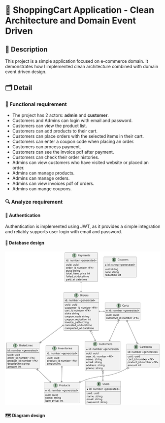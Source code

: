 # 🛒 ShoppingCart Application - Clean Architecture and Domain Event Driven

## 📝 Description

This project is a simple application focused on e-commerce domain. It demonstrates how I implemented clean architecture combined with domain event driven design.

## 🗂️ Detail

### 🧩 Functional requirement

- The project has 2 actors: **admin** and **customer**.
- Customers and Admins can login with email and password.
- Customers can view the product list.
- Customers can add products to their cart.
- Customers can place orders with the selected items in their cart.
- Customers can enter a coupon code when placing an order.
- Customers can process payment.
- Customers can see the invoice pdf after payment.
- Customers can check their order histories.
- Admins can view customers who have visited website or placed an order.
- Admins can manage products.
- Admins can manage orders.
- Admins can view invoices pdf of orders.
- Admins can mange coupons.

### 🔍 Analyze requirement

#### 🔐 Authentication

Authentication is implemented using JWT, as it provides a simple integration and reliably supports user login with email and password.

#### 🧱 Database design

![database design](./docs/database.png)

#### 🗺️ Diagram design

